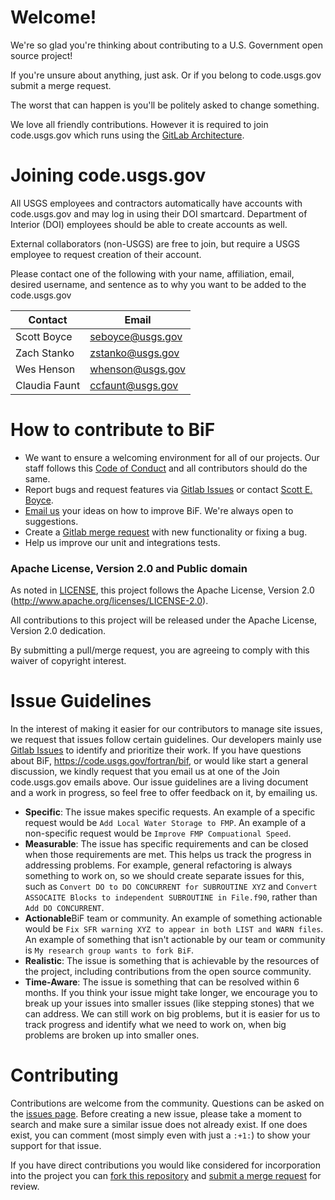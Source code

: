 # Welcome!

We're so glad you're thinking about contributing to a U.S. Government open source project! 

If you're unsure about anything, just ask. Or if you belong to code.usgs.gov submit a merge request. 

The worst that can happen is you'll be politely asked to change something. 

We love all friendly contributions. However it is required to join code.usgs.gov which runs using the [GitLab Architecture](https://docs.gitlab.com/ee/development/architecture.html).



# Joining code.usgs.gov

All USGS employees and contractors automatically have accounts with code.usgs.gov and may log in using their DOI smartcard. 
Department of Interior (DOI) employees should be able to create accounts as well.

External collaborators (non-USGS) are free to join, but require a USGS employee to request creation of their account. 

Please contact one of the following with your name, affiliation, email, desired username, and sentence as to why you want to be added to the code.usgs.gov

| Contact       | Email              |
| ------------- | ------------------ |
| Scott Boyce   | <seboyce@usgs.gov> |
| Zach Stanko   | <zstanko@usgs.gov> |
| Wes Henson    | <whenson@usgs.gov> |
| Claudia Faunt | <ccfaunt@usgs.gov> |



# How to contribute to BiF

- We want to ensure a welcoming environment for all of our projects. Our staff follows this [Code of Conduct](CODE_OF_CONDUCT.md) and all contributors should do the same.
- Report bugs and request features via [Gitlab Issues](https://docs.gitlab.com/ee/user/project/issues/) or contact [Scott E. Boyce](mailto:seboyce@usgs.gov).
- [Email us](mailto:seboyce@usgs.gov) your ideas on how to improve BiF. We're always open to suggestions.
- Create a [Gitlab merge request](https://docs.gitlab.com/ee/user/project/merge_requests/) with new functionality or fixing a bug.
- Help us improve our unit and integrations tests.

### Apache License, Version 2.0 and Public domain

As noted in [LICENSE](LICENSE.md), this project follows the Apache License, Version 2.0 (<http://www.apache.org/licenses/LICENSE-2.0>).

All contributions to this project will be released under the Apache License, Version 2.0 dedication. 

By submitting a pull/merge request, you are agreeing to comply with this waiver of copyright interest.



# Issue Guidelines

In the interest of making it easier for our contributors to manage site issues, we request that issues follow certain guidelines.  Our developers mainly use [Gitlab Issues](https://docs.gitlab.com/ee/user/project/issues/) to identify and prioritize their work.  If you have questions about BiF, https://code.usgs.gov/fortran/bif, or would like start a general discussion, we kindly request that you email us at one of the Join code.usgs.gov emails above.  Our issue guidelines are a living document and a work in progress, so feel free to offer feedback on it, by emailing us.

 - **Specific**: The issue makes specific requests.  An example of a specific request would be `Add Local Water Storage to FMP`.   An example of a non-specific request would be `Improve FMP Compuational Speed`.
 - **Measurable**: The issue has specific requirements and can be closed when those requirements are met.  This helps us track the progress in addressing problems.  For example, general refactoring is always something to work on, so we should create separate issues for this, such as `Convert DO to DO CONCURRENT for SUBROUTINE XYZ` and `Convert ASSOCAITE Blocks to independent SUBROUTINE in File.f90`, rather than `Add DO CONCURRENT`.
 - **Actionable**BiF team or community.  An example of something actionable would be `Fix SFR warning XYZ to appear in both LIST and WARN files`.  An example of something that isn't actionable by our team or community is `My research group wants to fork BiF`.
 - **Realistic**: The issue is something that is achievable by the resources of the project, including contributions from the open source community. 
 - **Time-Aware**: The issue is something that can be resolved within 6 months.  If you think your issue might take longer, we encourage you to break up your issues into smaller issues (like stepping stones) that we can address.  We can still work on big problems, but it is easier for us to track progress and identify what we need to work on, when big problems are broken up into smaller ones.

 

Contributing
============

Contributions are welcome from the community. Questions can be asked on the [issues page][1]. Before creating a new issue, please take a moment to search and make sure a similar issue does not already exist. If one does exist, you can comment (most simply even with just a `:+1:`) to show your support for that issue.

If you have direct contributions you would like considered for incorporation into the project you can [fork this repository][2] and
[submit a merge request][3] for review.



[1]: https://code.usgs.gov/software-release/inventory/issues
[2]: https://docs.gitlab.com/ee/gitlab-basics/fork-project.html
[3]: https://docs.gitlab.com/ee/gitlab-basics/add-merge-request.html








